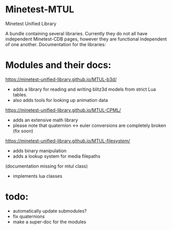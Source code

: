 # Minetest-MTUL
Minetest Unified Library

A bundle containing several libraries. Currently they do not all have independent Minetest-CDB pages, however they are functional independent of one another.
Documentation for the libraries:

# Modules and their docs:
https://minetest-unified-library.github.io/MTUL-b3d/
* adds a library for reading and writing blitz3d models from strict Lua tables.
* also adds tools for looking up animation data

https://minetest-unified-library.github.io/MTUL-CPML/
* adds an extensive math library
* please note that quaternion <-> euler conversions are completely broken (fix soon)

https://minetest-unified-library.github.io/MTUL-filesystem/
* adds binary manipulation
* adds a lookup system for media filepaths

(documentation missing for mtul class)
* implements lua classes

# todo:
* automatically update submodules?
* fix quaternions
* make a super-doc for the modules
